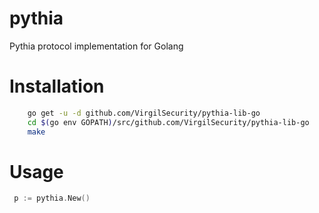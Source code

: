 # pythia
Pythia protocol implementation for Golang

# Installation
```bash
    go get -u -d github.com/VirgilSecurity/pythia-lib-go
    cd $(go env GOPATH)/src/github.com/VirgilSecurity/pythia-lib-go
    make
```

# Usage

```go
 p := pythia.New()

```
